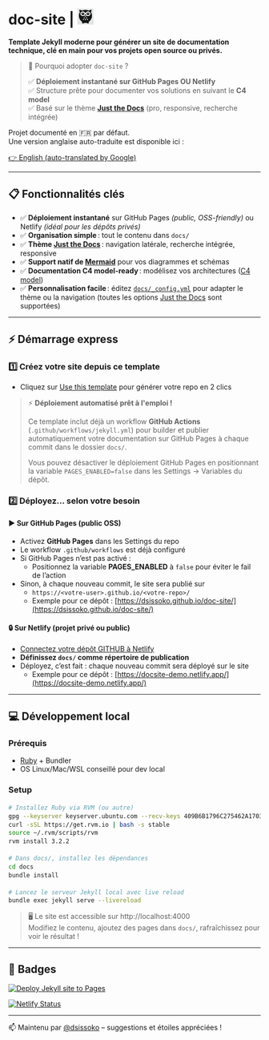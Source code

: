 # doc-site | ![Logo](logo_ds.png)

**Template Jekyll moderne pour générer un site de documentation technique, clé en main pour vos projets open source ou privés.**

> 🚀 Pourquoi adopter `doc-site` ?
>
> ✅ **Déploiement instantané sur GitHub Pages OU Netlify**  
> ✅ Structure prête pour documenter vos solutions en suivant le **C4 model**   
> ✅ Basé sur le thème **[Just the Docs](https://just-the-docs.github.io/just-the-docs/)** (pro, responsive, recherche intégrée)  

Projet documenté en 🇫🇷 par défaut.  
Une version anglaise auto-traduite est disponible ici :

[👉 English (auto-translated by Google)](https://translate.google.com/translate?sl=auto&tl=en&u=https://github.com/dsissoko/doc-site)

---

## 📋 Fonctionnalités clés

- ✅ **Déploiement instantané** sur GitHub Pages *(public, OSS-friendly)* ou Netlify *(idéal pour les dépôts privés)*
- ✅ **Organisation simple** : tout le contenu dans `docs/`
- ✅ **Thème [Just the Docs](https://just-the-docs.github.io/just-the-docs/)** : navigation latérale, recherche intégrée, responsive
- ✅ **Support natif de [Mermaid](https://mermaid.js.org/)** pour vos diagrammes et schémas
- ✅ **Documentation C4 model-ready** : modélisez vos architectures ([C4 model](https://c4model.com))  
- ✅ **Personnalisation facile** : éditez [`docs/_config.yml`](docs/_config.yml) pour adapter le thème ou la navigation (toutes les options [Just the Docs](https://just-the-docs.github.io/just-the-docs/docs/configuration/) sont supportées)

---

## ⚡ Démarrage express

### 1️⃣ Créez votre site depuis ce template

- Cliquez sur [Use this template](https://github.com/dsissoko/doc-site/generate) pour générer votre repo en 2 clics

> ⚡ **Déploiement automatisé prêt à l'emploi !**
>
> Ce template inclut déjà un workflow **GitHub Actions** (`.github/workflows/jekyll.yml`) pour builder et publier automatiquement votre documentation sur GitHub Pages à chaque commit dans le dossier `docs/`.
>
> Vous pouvez désactiver le déploiement GitHub Pages en positionnant la variable `PAGES_ENABLED=false` dans les Settings → Variables du dépôt.

### 2️⃣ Déployez… selon votre besoin

#### ▶️ Sur GitHub Pages (public OSS)

- Activez **GitHub Pages** dans les Settings du repo  
- Le workflow `.github/workflows` est déjà configuré
- Si GitHub Pages n’est pas activé :  
  - Positionnez la variable **PAGES_ENABLED** à `false` pour éviter le fail de l’action
- Sinon, à chaque nouveau commit, le site sera publié sur  
  - `https://<votre-user>.github.io/<votre-repo>/`
  - Exemple pour ce dépôt : [https://dsissoko.github.io/doc-site/](https://dsissoko.github.io/doc-site/)

#### 🔒 Sur Netlify (projet privé ou public)

- [Connectez votre dépôt GITHUB à Netlify](https://www.netlify.com/)
- **Définissez `docs/` comme répertoire de publication**
- Déployez, c’est fait : chaque nouveau commit sera déployé sur le site 
  - Exemple pour ce dépôt : [https://docsite-demo.netlify.app/](https://docsite-demo.netlify.app/)

---

## 💻 Développement local

### Prérequis

- [Ruby](https://rvm.io/) + Bundler
- OS Linux/Mac/WSL conseillé pour dev local

### Setup

```bash
# Installez Ruby via RVM (ou autre)
gpg --keyserver keyserver.ubuntu.com --recv-keys 409B6B1796C275462A1703113804BB82D39DC0E3 7D2BAF1CF37B13E2069D6956105BD0E739499BDB
curl -sSL https://get.rvm.io | bash -s stable
source ~/.rvm/scripts/rvm
rvm install 3.2.2

# Dans docs/, installez les dépendances
cd docs
bundle install

# Lancez le serveur Jekyll local avec live reload
bundle exec jekyll serve --livereload
```

> 🖥️ Le site est accessible sur http://localhost:4000  
> Modifiez le contenu, ajoutez des pages dans `docs/`, rafraîchissez pour voir le résultat !

---

## 🎯 Badges

[![Deploy Jekyll site to Pages](https://github.com/dsissoko/doc-site/actions/workflows/jekyll.yml/badge.svg)](https://github.com/dsissoko/doc-site/actions/workflows/jekyll.yml)

[![Netlify Status](https://api.netlify.com/api/v1/badges/82f3fd88-b7c6-425f-9886-a4d707b48874/deploy-status)](https://app.netlify.com/sites/docsite-demo/deploys)

---

📫 Maintenu par [@dsissoko](https://github.com/dsissoko) – suggestions et étoiles appréciées !
